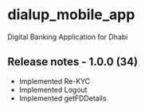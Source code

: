 # dialup_mobile_app

Digital Banking Application for Dhabi

## Release notes - 1.0.0 (34)

- Implemented Re-KYC
- Implemented Logout
- Implemented getFDDetails
